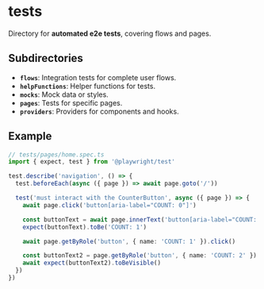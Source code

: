 # tests

Directory for **automated e2e tests**, covering flows and pages.

## Subdirectories

- **`flows`**: Integration tests for complete user flows.
- **`helpFunctions`**: Helper functions for tests.
- **`mocks`**: Mock data or styles.
- **`pages`**: Tests for specific pages.
- **`providers`**: Providers for components and hooks.

## Example

```ts
// tests/pages/home.spec.ts
import { expect, test } from '@playwright/test'

test.describe('navigation', () => {
  test.beforeEach(async ({ page }) => await page.goto('/'))

  test('must interact with the CounterButton', async ({ page }) => {
    await page.click('button[aria-label="COUNT: 0"]')

    const buttonText = await page.innerText('button[aria-label="COUNT: 1"]')
    expect(buttonText).toBe('COUNT: 1')

    await page.getByRole('button', { name: 'COUNT: 1' }).click()

    const buttonText2 = page.getByRole('button', { name: 'COUNT: 2' })
    await expect(buttonText2).toBeVisible()
  })
})
```
